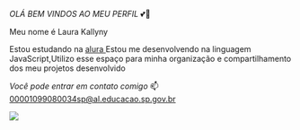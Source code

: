 *OLÁ* *BEM* *VINDOS* *AO* *MEU* *PERFIL* 💕💋

Meu nome é Laura Kallyny

Estou estudando na [alura ](https://www.alura.com.br/)Estou me desenvolvendo na linguagem JavaScript,Utilizo esse espaço para minha organização e compartilhamento dos meu projetos desenvolvido

*Você* *pode* *entrar* *em* *contato* *comigo* 📫
00001099080034sp@al.educacao.sp.gov.br 

![](https://media1.tenor.com/m/PJ4-hzHhDyEAAAAC/hi-hey.gif)
